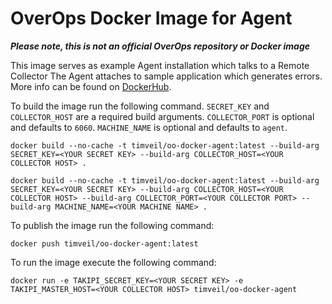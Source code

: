 # OverOps Docker Image for Agent

__*Please note, this is not an official OverOps repository or Docker image*__

This image serves as example Agent installation which talks to a Remote Collector  The Agent attaches to sample application which generates errors.  More info can be found on [DockerHub](https://hub.docker.com/r/timveil/oo-docker-agent/).

To build the image run the following command. `SECRET_KEY` and `COLLECTOR_HOST` are a required build arguments.  `COLLECTOR_PORT` is optional and defaults to `6060`.  `MACHINE_NAME` is optional and defaults to `agent`.
```
docker build --no-cache -t timveil/oo-docker-agent:latest --build-arg SECRET_KEY=<YOUR SECRET KEY> --build-arg COLLECTOR_HOST=<YOUR COLLECTOR HOST> .
```
```
docker build --no-cache -t timveil/oo-docker-agent:latest --build-arg SECRET_KEY=<YOUR SECRET KEY> --build-arg COLLECTOR_HOST=<YOUR COLLECTOR HOST> --build-arg COLLECTOR_PORT=<YOUR COLLECTOR PORT> --build-arg MACHINE_NAME=<YOUR MACHINE NAME> .
```

To publish the image run the following command:
```
docker push timveil/oo-docker-agent:latest
```

To run the image execute the following command:
```
docker run -e TAKIPI_SECRET_KEY=<YOUR SECRET KEY> -e TAKIPI_MASTER_HOST=<YOUR COLLECTOR HOST> timveil/oo-docker-agent
```